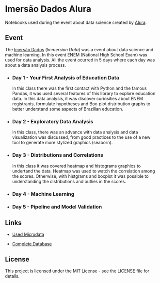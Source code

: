 # Imersão Dados Alura

Notebooks used during the event about data science created by [Alura](https://www.alura.com.br/).

## Event

The [Imersão Dados](https://www.alura.com.br/imersao-dados) (*Immersion Data*) was a event about data science and machine learning. In this event ENEM (National High School Exam) was used for data analysis. All the event ocurred in 5 days where each day was about a data analysis process.

* ### Day 1 - Your First Analysis of Education Data

    In this class there was the first contact with Python and the famous Pandas, it was used several features of this library to explore education data. In this data analysis, it was discover curiosities about ENEM registrants, formulate hypotheses and Box-plot distribution graphs to better understand some aspects of Brazilian education.

* ### Day 2 - Exploratory Data Analysis

    In this class, there was an advance with data analysis and data visualization was discussed, from good practices to the use of a new tool to generate more stylized graphics (seaborn).

* ### Day 3 - Distributions and Correlations

    In this class it was covered heatmap and histograms graphics to undertand the data. Heatmap was used to watch the correlation among the scores. Otherwise, with histgrams and boxplot it was possible to understanding the distributions and outlies in the scores. 

* ### Day 4 - Machine Learning

* ### Day 5 - Pipeline and Model Validation

## Links

* [Used Microdata](https://github.com/alura-cursos/imersao-dados-2-2020/blob/master/MICRODADOS_ENEM_2019_SAMPLE_43278.csv)

* [Complete Database](http://inep.gov.br/microdados)

## License

This project is licensed under the MIT License - see the [LICENSE](LICENSE) file for details.
